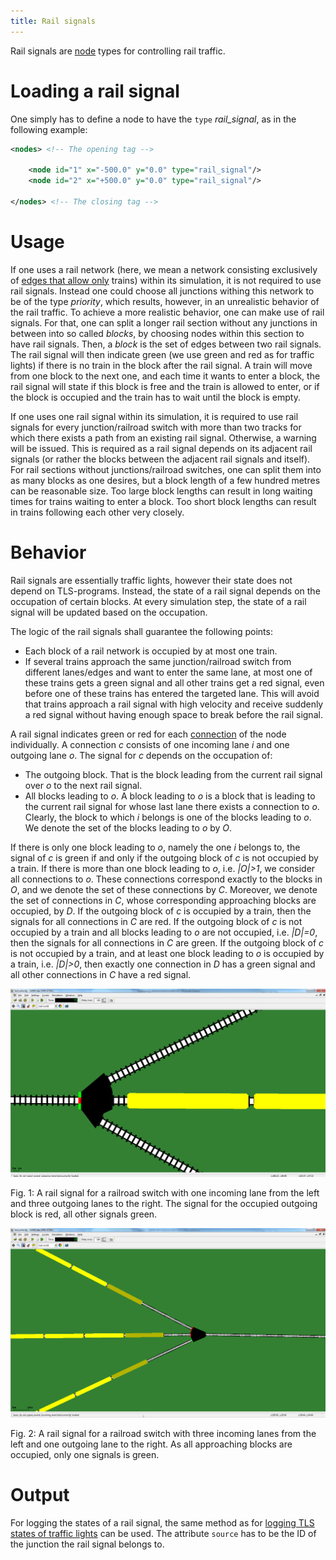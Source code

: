 ```yaml
---
title: Rail signals
---
```


Rail signals are
[node](../Networks/PlainXML.md#node_descriptions)
types for controlling rail traffic.

# Loading a rail signal

One simply has to define a node to have the
`type` *rail_signal*, as in the following
example:

```xml
<nodes> <!-- The opening tag -->

    <node id="1" x="-500.0" y="0.0" type="rail_signal"/>
    <node id="2" x="+500.0" y="0.0" type="rail_signal"/>

</nodes> <!-- The closing tag -->
```

# Usage

If one uses a rail network (here, we mean a network consisting
exclusively of [edges that allow
only](../Networks/PlainXML.md#edge_descriptions)
trains) within its simulation, it is not required to use rail signals.
Instead one could choose all junctions withing this network to be of the
type *priority*, which results, however, in an unrealistic behavior of
the rail traffic. To achieve a more realistic behavior, one can make
use of rail signals. For that, one can split a longer rail section
without any junctions in between into so called *blocks*, by choosing
nodes within this section to have rail signals. Then, a *block* is the
set of edges between two rail signals. The rail signal will then
indicate green (we use green and red as for traffic lights) if there is
no train in the block after the rail signal. A train will move from one
block to the next one, and each time it wants to enter a block, the rail
signal will state if this block is free and the train is allowed to
enter, or if the block is occupied and the train has to wait until the
block is empty.

If one uses one rail signal within its simulation, it is required to use
rail signals for every junction/railroad switch with more than two
tracks for which there exists a path from an existing rail signal.
Otherwise, a warning will be issued. This is required as a rail signal
depends on its adjacent rail signals (or rather the blocks between the
adjacent rail signals and itself). For rail sections without
junctions/railroad switches, one can split them into as many blocks as
one desires, but a block length of a few hundred metres can be
reasonable size. Too large block lengths can result in long waiting times
for trains waiting to enter a block. Too short block lengths can result
in trains following each other very closely.

# Behavior

Rail signals are essentially traffic lights, however their state does
not depend on TLS-programs. Instead, the state of a rail signal depends
on the occupation of certain blocks. At every simulation step, the state
of a rail signal will be updated based on the occupation.

The logic of the rail signals shall guarantee the following points:

- Each block of a rail network is occupied by at most one train.
- If several trains approach the same junction/railroad switch from
  different lanes/edges and want to enter the same lane, at most one
  of these trains gets a green signal and all other trains get a red
  signal, even before one of these trains has entered the targeted
  lane. This will avoid that trains approach a rail signal with high
  velocity and receive suddenly a red signal without having enough
  space to break before the rail signal.

A rail signal indicates green or red for each
[connection](../Networks/PlainXML.md#connection_descriptions)
of the node individually. A connection *c* consists of one incoming lane
*i* and one outgoing lane *o*. The signal for *c* depends on the
occupation of:

- The outgoing block. That is the block leading from the current rail
  signal over *o* to the next rail signal.
- All blocks leading to *o*. A block leading to *o* is a block that is
  leading to the current rail signal for whose last lane there exists
  a connection to *o*. Clearly, the block to which *i* belongs is one
  of the blocks leading to *o*. We denote the set of the blocks
  leading to *o* by *O*.

If there is only one block leading to *o*, namely the one *i* belongs
to, the signal of *c* is green if and only if the outgoing block of *c*
is not occupied by a train. If there is more than one block leading to
*o*, i.e. *|O|\>1*, we consider all connections to *o*. These
connections correspond exactly to the blocks in *O*, and we denote the
set of these connections by *C*. Moreover, we denote the set of
connections in *C*, whose corresponding approaching blocks are occupied,
by *D*. If the outgoing block of *c* is occupied by a train, then the
signals for all connections in *C* are red. If the outgoing block of *c*
is not occupied by a train and all blocks leading to *o* are not
occupied, i.e. *|D|=0*, then the signals for all connections in *C* are
green. If the outgoing block of *c* is not occupied by a train, and at
least one block leading to *o* is occupied by a train, i.e. *|D|\>0*,
then exactly one connection in *D* has a green signal and all other
connections in *C* have a red signal.

![](../images/Outgoing_rail.png "Fig. 1")

Fig. 1: A rail signal for a railroad switch with one incoming lane from
the left and three outgoing lanes to the right. The signal for the
occupied outgoing block is red, all other signals green.

![](../images/Incoming_rail.png "Fig. 2")

Fig. 2: A rail signal for a railroad switch with three incoming lanes
from the left and one outgoing lane to the right. As all approaching
blocks are occupied, only one signals is green.

# Output

For logging the states of a rail signal, the same method as for [logging
TLS states of traffic
lights](../Simulation/Output/Traffic_Lights.md#tls_states) can be
used. The attribute `source` has to be the ID
of the junction the rail signal belongs to.